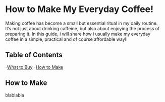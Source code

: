 # How to Make My Everyday Coffee!
Making coffee has become a small but essential ritual in my daily routine. It’s not just about drinking caffeine, but also about enjoying the process of preparing it. In this guide, i will share how i usually make my everyday coffee in a simple, practical and of course affordable way!!

## Table of Contents

-[What to Buy](#WhattoBuy)
-[How to Make](#HowtoMake)

## How to Make
blablabla
